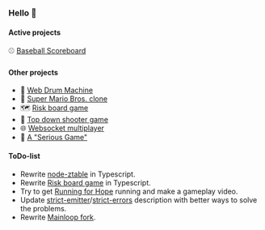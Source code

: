 ### Hello 👋


#### Active projects
⚾ [Baseball Scoreboard](https://github.com/hardbulls/baseball-scoreboard)  

#### Other projects
* :drum: [Web Drum Machine](https://github.com/arjanfrans/web-drum-machine)
* :mushroom: [Super Mario Bros. clone](https://github.com/arjanfrans/mario-game)
* :world_map: [Risk board game](https://github.com/arjanfrans/conquete)
* :gun: [Top down shooter game](https://github.com/arjanfrans/grand-theft-duty)
* :globe_with_meridians: [Websocket multiplayer](https://github.com/arjanfrans/realtime-multiplayer-in-html5)
* :runner: [A "Serious Game"](https://github.com/arjanfrans/running-for-hope)

#### ToDo-list
* Rewrite [node-ztable](https://github.com/arjanfrans/node-ztable) in Typescript.
* Rewrite [Risk board game](https://github.com/arjanfrans/conquete) in Typescript.
* Try to get [Running for Hope](https://github.com/arjanfrans/running-for-hope) running and make a gameplay video.
* Update [strict-emitter](https://github.com/arjanfrans/strict-emitter)/[strict-errors](https://github.com/arjanfrans/strict-errors) description with better ways to solve the problems.
* Rewrite [Mainloop fork](https://github.com/arjanfrans/mainloop).



<!--
**arjanfrans/arjanfrans** is a ✨ _special_ ✨ repository because its `README.md` (this file) appears on your GitHub profile.

Here are some ideas to get you started:

- 🔭 I’m currently working on ...
- 🌱 I’m currently learning ...
- 👯 I’m looking to collaborate on ...
- 🤔 I’m looking for help with ...
- 💬 Ask me about ...
- 📫 How to reach me: ...
- 😄 Pronouns: ...
- ⚡ Fun fact: ...
-->

